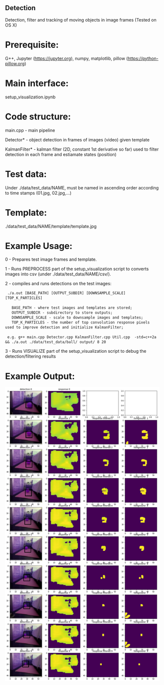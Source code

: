 ## Detection
Detection, filter and tracking of moving objects in image frames (Tested on OS X)

# Prerequisite:
G++, Jupyter (https://jupyter.org), numpy, matplotlib, pillow (https://python-pillow.org)

# Main interface:
setup_visualization.ipynb

# Code structure:
main.cpp - main pipeline

Detector* - object detection in frames of images (video) given template

KalmanFilter* - kalman filter (2D, constant 1st derivative so far) used to filter detection in each frame and estiamate states (position)

# Test data:
Under ./data/test_data/NAME, must be named in ascending order according to time stamps (01.jpg, 02.jpg,...)

# Template:
./data/test_data/NAME/template/template.jpg


# Example Usage:
 
0 - Prepares test image frames and template.

1 - Runs PREPROCESS part of the setup_visualization script to converts images into csv (under ./data/test_data/NAME/csv/).

2 - compiles and runs detections on the test images:

     ./a.out [BASE_PATH] [OUTPUT_SUBDIR] [DOWNSAMPLE_SCALE] [TOP_K_PARTICLES]
     
       BASE_PATH - where test images and templates are stored;
       OUTPUT_SUBDIR - subdirectory to store outputs;
       DOWNSAMPLE_SCALE - scale to downsample images and templates;
       TOP_K_PARTICLES - the number of top convolution response pixels used to improve detection and initialize KalmanFilter;
       
     e.g. g++ main.cpp Detector.cpp KalmanFilter.cpp Util.cpp  -std=c++2a && ./a.out ./data/test_data/ball/ output/ 8 20
     
3 - Runs VISUALIZE part of the setup_visualization script to debug the detection/filtering results

# Example Output:

![Example_output](visualization.jpg)

